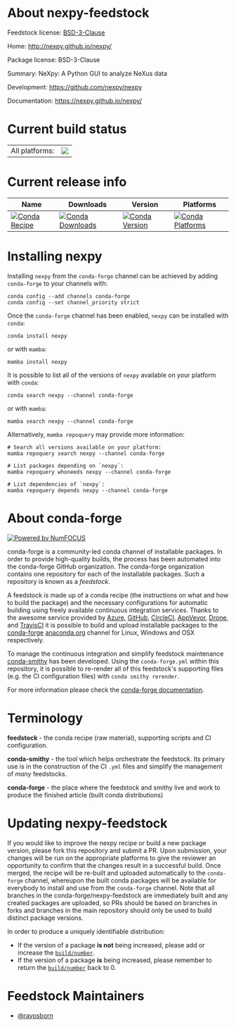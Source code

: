 About nexpy-feedstock
=====================

Feedstock license: [BSD-3-Clause](https://github.com/conda-forge/nexpy-feedstock/blob/main/LICENSE.txt)

Home: http://nexpy.github.io/nexpy/

Package license: BSD-3-Clause

Summary: NeXpy: A Python GUI to analyze NeXus data

Development: https://github.com/nexpy/nexpy

Documentation: https://nexpy.github.io/nexpy/

Current build status
====================


<table><tr><td>All platforms:</td>
    <td>
      <a href="https://dev.azure.com/conda-forge/feedstock-builds/_build/latest?definitionId=7895&branchName=main">
        <img src="https://dev.azure.com/conda-forge/feedstock-builds/_apis/build/status/nexpy-feedstock?branchName=main">
      </a>
    </td>
  </tr>
</table>

Current release info
====================

| Name | Downloads | Version | Platforms |
| --- | --- | --- | --- |
| [![Conda Recipe](https://img.shields.io/badge/recipe-nexpy-green.svg)](https://anaconda.org/conda-forge/nexpy) | [![Conda Downloads](https://img.shields.io/conda/dn/conda-forge/nexpy.svg)](https://anaconda.org/conda-forge/nexpy) | [![Conda Version](https://img.shields.io/conda/vn/conda-forge/nexpy.svg)](https://anaconda.org/conda-forge/nexpy) | [![Conda Platforms](https://img.shields.io/conda/pn/conda-forge/nexpy.svg)](https://anaconda.org/conda-forge/nexpy) |

Installing nexpy
================

Installing `nexpy` from the `conda-forge` channel can be achieved by adding `conda-forge` to your channels with:

```
conda config --add channels conda-forge
conda config --set channel_priority strict
```

Once the `conda-forge` channel has been enabled, `nexpy` can be installed with `conda`:

```
conda install nexpy
```

or with `mamba`:

```
mamba install nexpy
```

It is possible to list all of the versions of `nexpy` available on your platform with `conda`:

```
conda search nexpy --channel conda-forge
```

or with `mamba`:

```
mamba search nexpy --channel conda-forge
```

Alternatively, `mamba repoquery` may provide more information:

```
# Search all versions available on your platform:
mamba repoquery search nexpy --channel conda-forge

# List packages depending on `nexpy`:
mamba repoquery whoneeds nexpy --channel conda-forge

# List dependencies of `nexpy`:
mamba repoquery depends nexpy --channel conda-forge
```


About conda-forge
=================

[![Powered by
NumFOCUS](https://img.shields.io/badge/powered%20by-NumFOCUS-orange.svg?style=flat&colorA=E1523D&colorB=007D8A)](https://numfocus.org)

conda-forge is a community-led conda channel of installable packages.
In order to provide high-quality builds, the process has been automated into the
conda-forge GitHub organization. The conda-forge organization contains one repository
for each of the installable packages. Such a repository is known as a *feedstock*.

A feedstock is made up of a conda recipe (the instructions on what and how to build
the package) and the necessary configurations for automatic building using freely
available continuous integration services. Thanks to the awesome service provided by
[Azure](https://azure.microsoft.com/en-us/services/devops/), [GitHub](https://github.com/),
[CircleCI](https://circleci.com/), [AppVeyor](https://www.appveyor.com/),
[Drone](https://cloud.drone.io/welcome), and [TravisCI](https://travis-ci.com/)
it is possible to build and upload installable packages to the
[conda-forge](https://anaconda.org/conda-forge) [anaconda.org](https://anaconda.org/)
channel for Linux, Windows and OSX respectively.

To manage the continuous integration and simplify feedstock maintenance
[conda-smithy](https://github.com/conda-forge/conda-smithy) has been developed.
Using the ``conda-forge.yml`` within this repository, it is possible to re-render all of
this feedstock's supporting files (e.g. the CI configuration files) with ``conda smithy rerender``.

For more information please check the [conda-forge documentation](https://conda-forge.org/docs/).

Terminology
===========

**feedstock** - the conda recipe (raw material), supporting scripts and CI configuration.

**conda-smithy** - the tool which helps orchestrate the feedstock.
                   Its primary use is in the construction of the CI ``.yml`` files
                   and simplify the management of *many* feedstocks.

**conda-forge** - the place where the feedstock and smithy live and work to
                  produce the finished article (built conda distributions)


Updating nexpy-feedstock
========================

If you would like to improve the nexpy recipe or build a new
package version, please fork this repository and submit a PR. Upon submission,
your changes will be run on the appropriate platforms to give the reviewer an
opportunity to confirm that the changes result in a successful build. Once
merged, the recipe will be re-built and uploaded automatically to the
`conda-forge` channel, whereupon the built conda packages will be available for
everybody to install and use from the `conda-forge` channel.
Note that all branches in the conda-forge/nexpy-feedstock are
immediately built and any created packages are uploaded, so PRs should be based
on branches in forks and branches in the main repository should only be used to
build distinct package versions.

In order to produce a uniquely identifiable distribution:
 * If the version of a package **is not** being increased, please add or increase
   the [``build/number``](https://docs.conda.io/projects/conda-build/en/latest/resources/define-metadata.html#build-number-and-string).
 * If the version of a package **is** being increased, please remember to return
   the [``build/number``](https://docs.conda.io/projects/conda-build/en/latest/resources/define-metadata.html#build-number-and-string)
   back to 0.

Feedstock Maintainers
=====================

* [@rayosborn](https://github.com/rayosborn/)

